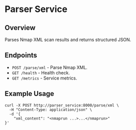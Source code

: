 # Parser Service

## Overview
Parses Nmap XML scan results and returns structured JSON.

## Endpoints
- `POST /parse/xml` - Parse Nmap XML.
- `GET /health` - Health check.
- `GET /metrics` - Service metrics.

## Example Usage
```
curl -X POST http://parser_service:8000/parse/xml \
  -H "Content-Type: application/json" \
  -d '{
    "xml_content": "<nmaprun ...>...</nmaprun>"
}'
```
